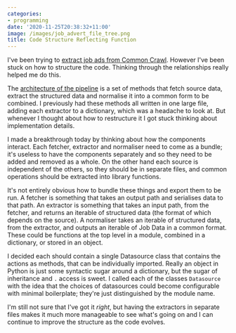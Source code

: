 ```yaml
---
categories:
- programming
date: '2020-11-25T20:38:32+11:00'
image: /images/job_advert_file_tree.png
title: Code Structure Reflecting Function
---
```


I've been trying to [extract job ads from Common Crawl](/common-crawl-job-ads).
However I've been stuck on how to structure the code.
Thinking through the relationships really helped me do this.

The [architecture of the pipeline](/job-extraction-pipeline) is a set of methods that fetch source data, extract the structured data and normalise it into a common form to be combined.
I previously had these methods all written in one large file, adding each extractor to a dictionary, which was a headache to look at.
But whenever I thought about how to restructure it I got stuck thinking about implementation details.

I made a breakthrough today by thinking about how the components interact.
Each fetcher, extractor and normaliser need to come as a bundle; it's useless to have the components separately and so they need to be added and removed as a whole.
On the other hand each source is independent of the others, so they should be in separate files, and common operations should be extracted into library functions.

It's not entirely obvious how to bundle these things and export them to be run.
A fetcher is something that takes an output path and serialises data to that path.
An extractor is something that takes an input path, from the fetcher, and returns an iterable of structured data (the format of which depends on the source).
A normaliser takes an iterable of structured data, from the extractor, and outputs an iterable of Job Data in a common format.
These could be functions at the top level in a module, combined in a dictionary, or stored in an object.

I decided each should contain a single Datasource class that contains the actions as methods, that can be individually imported.
Really an object in Python is just some syntactic sugar around a dictionary, but the sugar of inheritance and `.` access is sweet.
I called each of the classes `Datasource` with the idea that the choices of datasources could become configurable with minimal boilerplate; they're just distinguished by the module name.

I'm still not sure that I've got it *right*, but having the extractors in separate files makes it much more manageable to see what's going on and I can continue to improve the structure as the code evolves.